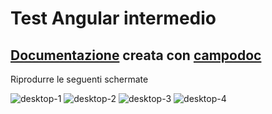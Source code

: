 # Test Angular intermedio

## [Documentazione](/documentation/index.html) creata con [campodoc](https://compodoc.app)

Riprodurre le seguenti schermate

![desktop-1](https://user-images.githubusercontent.com/83005551/139654879-a07f29ce-af5d-496f-821b-f482cba155dc.png)
![desktop-2](https://user-images.githubusercontent.com/83005551/139654897-22f3c7be-da1f-4b6e-a0d7-6989300a7ff3.png)
![desktop-3](https://user-images.githubusercontent.com/83005551/139654905-3498eb1d-076a-45c0-9dfb-d8511169089e.png)
![desktop-4](https://user-images.githubusercontent.com/83005551/139654917-4ff47d83-52d4-4003-b379-cb7360cd4b39.png)
